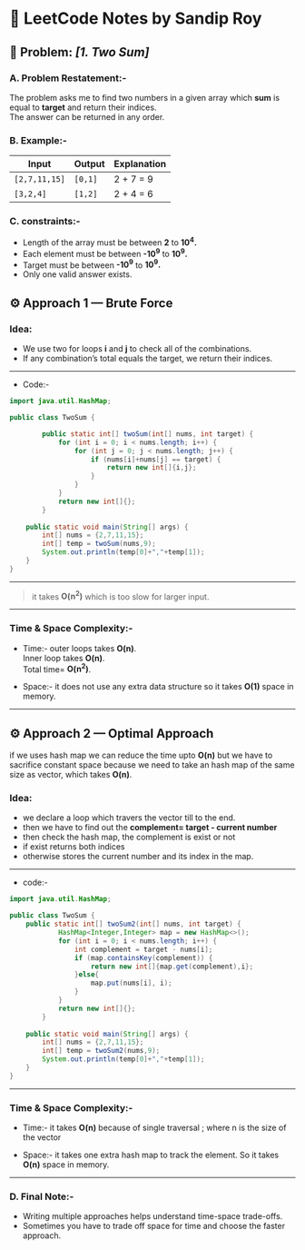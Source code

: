 # 🧠 LeetCode Notes by **Sandip Roy**

## 🧩 Problem: _[1. Two Sum]_

### **A. Problem Restatement:-**

The problem asks me to find two numbers in a given array which **sum** is equal to **target** and return their indices.<br>
The answer can be returned in any order.

### **B. Example:-**

| Input         | Output  | Explanation |
| ------------- | ------- | ----------- |
| `[2,7,11,15]` | `[0,1]` | 2 + 7 = 9   |
| `[3,2,4]`     | `[1,2]` | 2 + 4 = 6   |

### **C. constraints:-**

- Length of the array must be between **2** to **10<sup>4</sup>.**
- Each element must be between **-10<sup>9</sup>** to **10<sup>9</sup>.**
- Target must be between **-10<sup>9</sup>** to **10<sup>9</sup>.**
- Only one valid answer exists.

## ⚙️ **Approach 1 — Brute Force**

### **Idea:**

- We use two for loops **i** and **j** to check all of the combinations.
- If any combination’s total equals the target, we return their indices.

---

- Code:-

```java
import java.util.HashMap;

public class TwoSum {

        public static int[] twoSum(int[] nums, int target) {
            for (int i = 0; i < nums.length; i++) {
                for (int j = 0; j < nums.length; j++) {
                    if (nums[i]+nums[j] == target) {
                        return new int[]{i,j};
                    }
                }
            }
            return new int[]{};
        }
    
    public static void main(String[] args) {
        int[] nums = {2,7,11,15};
        int[] temp = twoSum(nums,9);
        System.out.println(temp[0]+","+temp[1]);
    }
}
```

---

> it takes **O(n<sup>2</sup>)** which is too slow for larger input.

---

### **Time & Space Complexity:-**

- Time:- outer loops takes **O(n)**.<br>
  Inner loop takes **O(n)**.<br>
  Total time= **O(n<sup>2</sup>)**.

- Space:- it does not use any extra data structure so it takes **O(1)** space in memory.

---

## ⚙️ **Approach 2 — Optimal Approach**

if we uses hash map we can reduce the time upto **O(n)** but we have to sacrifice constant space because we need to take an hash map of the same size as vector, which takes **O(n)**.

### **Idea:**

- we declare a loop which travers the vector till to the end.
- then we have to find out the **complement= target - current number**
- then check the hash map, the complement is exist or not
- if exist returns both indices
- otherwise stores the current number and its index in the map.

---

- code:-

```java
import java.util.HashMap;

public class TwoSum {
    public static int[] twoSum2(int[] nums, int target) {
            HashMap<Integer,Integer> map = new HashMap<>();
            for (int i = 0; i < nums.length; i++) {
                int complement = target - nums[i];
                if (map.containsKey(complement)) {
                    return new int[]{map.get(complement),i};
                }else{
                    map.put(nums[i], i);
                }
            }
            return new int[]{};
        }
    
    public static void main(String[] args) {
        int[] nums = {2,7,11,15};
        int[] temp = twoSum2(nums,9);
        System.out.println(temp[0]+","+temp[1]);
    }
}
```

---

### **Time & Space Complexity:-**

- Time:- it takes **O(n)** because of single traversal ; where n is the size of the vector <br>

- Space:- it takes one extra hash map to track the element. So it takes **O(n)** space in memory.

---

### **D. Final Note:-**

- Writing multiple approaches helps understand time-space trade-offs.
- Sometimes you have to trade off space for time and choose the faster approach.
